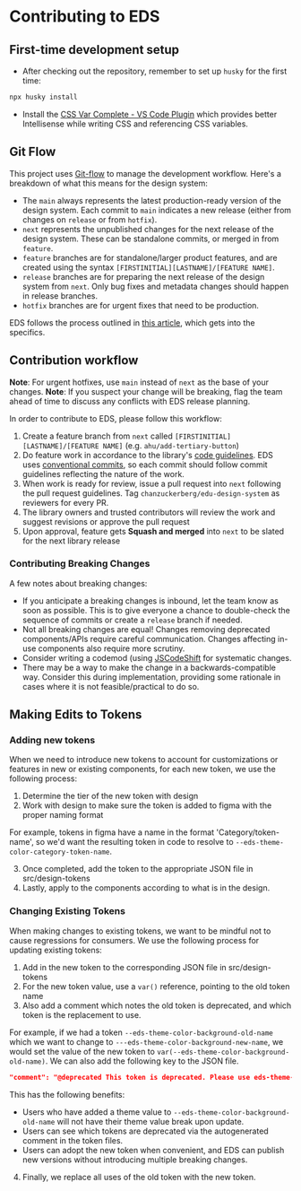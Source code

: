 # Contributing to EDS

## First-time development setup

- After checking out the repository, remember to set up `husky` for the first time:

```sh
npx husky install
```

- Install the [CSS Var Complete - VS Code Plugin](https://marketplace.visualstudio.com/items?itemName=phoenisx.cssvar) which provides better Intellisense while writing CSS and referencing CSS variables.

## Git Flow

This project uses [Git-flow](https://nvie.com/posts/a-successful-git-branching-model/) to manage the development workflow. Here's a breakdown of what this means for the design system:

- The `main` always represents the latest production-ready version of the design system. Each commit to `main` indicates a new release (either from changes on `release` or from `hotfix`).
- `next` represents the unpublished changes for the next release of the design system. These can be standalone commits, or merged in from `feature`.
- `feature` branches are for standalone/larger product features, and are created using the syntax `[FIRSTINITIAL][LASTNAME]/[FEATURE NAME]`.
- `release` branches are for preparing the next release of the design system from `next`. Only bug fixes and metadata changes should happen in release branches.
- `hotfix` branches are for urgent fixes that need to be production.

EDS follows the process outlined in [this article](https://nvie.com/posts/a-successful-git-branching-model/), which gets into the specifics.

## Contribution workflow

**Note**: For urgent hotfixes, use `main` instead of `next` as the base of your changes.
**Note**: If you suspect your change will be breaking, flag the team ahead of time to discuss any conflicts with EDS release planning.

In order to contribute to EDS, please follow this workflow:

1. Create a feature branch from `next` called `[FIRSTINITIAL][LASTNAME]/[FEATURE NAME]` (e.g. `ahu/add-tertiary-button`)
2. Do feature work in accordance to the library's [code guidelines](./CODE_GUIDELINES.md). EDS uses [conventional commits](https://www.conventionalcommits.org/en/v1.0.0/), so each commit should follow commit guidelines reflecting the nature of the work.
3. When work is ready for review, issue a pull request into `next` following the pull request guidelines. Tag `chanzuckerberg/edu-design-system` as reviewers for every PR.
4. The library owners and trusted contributors will review the work and suggest revisions or approve the pull request
5. Upon approval, feature gets **Squash and merged** into `next` to be slated for the next library release

### Contributing Breaking Changes

A few notes about breaking changes:

- If you anticipate a breaking changes is inbound, let the team know as soon as possible. This is to give everyone a chance to double-check the sequence of commits or create a `release` branch if needed.
- Not all breaking changes are equal! Changes removing deprecated components/APIs require careful communication. Changes affecting in-use components also require more scrutiny.
- Consider writing a codemod (using [JSCodeShift](https://github.com/facebook/jscodeshift) for systematic changes.
- There may be a way to make the change in a backwards-compatible way. Consider this during implementation, providing some rationale in cases where it is not feasible/practical to do so.

## Making Edits to Tokens

### Adding new tokens

When we need to introduce new tokens to account for customizations or features in new or existing components, for each new token, we use the following process:

1. Determine the tier of the new token with design
2. Work with design to make sure the token is added to figma with the proper naming format

For example, tokens in figma have a name in the format 'Category/token-name', so we'd want the resulting token in code to resolve to `--eds-theme-color-category-token-name`.

3. Once completed, add the token to the appropriate JSON file in src/design-tokens
4. Lastly, apply to the components according to what is in the design.

### Changing Existing Tokens

When making changes to existing tokens, we want to be mindful not to cause regressions for consumers. We use the following process for updating existing tokens:

1. Add in the new token to the corresponding JSON file in src/design-tokens
2. For the new token value, use a `var()` reference, pointing to the old token name
3. Also add a comment which notes the old token is deprecated, and which token is the replacement to use.

For example, if we had a token `--eds-theme-color-background-old-name` which we want to change to `---eds-theme-color-background-new-name`, we would set the value of the new token to `var(--eds-theme-color-background-old-name)`. We can also add the following key to the JSON file.

```json
"comment": "@deprecated This token is deprecated. Please use eds-theme-color-new-name instead."
```

This has the following benefits:

- Users who have added a theme value to `--eds-theme-color-background-old-name` will not have their theme value break upon update.
- Users can see which tokens are deprecated via the autogenerated comment in the token files.
- Users can adopt the new token when convenient, and EDS can publish new versions without introducing multiple breaking changes.

4. Finally, we replace all uses of the old token with the new token.
